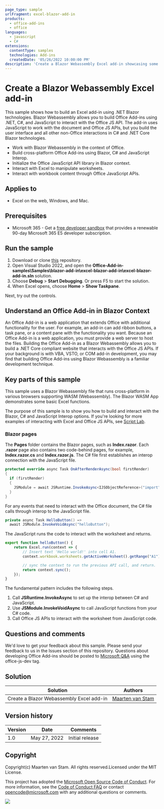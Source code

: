 ```yaml
---
page_type: sample
urlFragment: excel-blazor-add-in
products:
  - office-add-ins
  - office
languages:
  - javascript
  - C#
extensions:
  contentType: samples
  technologies: Add-ins
  createdDate: '05/26/2022 10:00:00 PM'
description: 'Create a Blazor Webassembly Excel add-in showcasing some samples.'
---
```


# Create a Blazor Webassembly Excel add-in

This sample shows how to build an Excel add-in using .NET Blazor technologies. Blazor Webassembly allows you to build Office Add-ins using .NET, C#, and JavaScript to interact with the Office JS API. The add-in uses JavaScript to work with the document and Office JS APIs, but you build the user interface and all other non-Office interactions in C# and .NET Core Blazor technologies.

- Work with Blazor Webassembly in the context of Office.
- Build cross-platform Office Add-ins using Blazor, C# and JavaScript Interop.
- Initialize the Office JavaScript API library in Blazor context.
- Interact with Excel to manipulate worksheets.
- Interact with workbook content through Office JavaScript APIs.

## Applies to

- Excel on the web, Windows, and Mac.

## Prerequisites

- Microsoft 365 - Get a [free developer sandbox](https://developer.microsoft.com/microsoft-365/dev-program#Subscription) that provides a renewable 90-day Microsoft 365 E5 developer subscription.

## Run the sample

1. Download or clone [this](https://github.com/OfficeDev/Office-Add-in-samples) repository.
1. Open Visual Studio 2022, and open the **Office-Add-in-samples\Samples\blazor-add-in\excel-blazor-add-in\excel-blazor-add-in.sln** solution.
1. Choose **Debug** > **Start Debugging**. Or press F5 to start the solution.
1. When Excel opens, choose **Home** > **Show Taskpane**.

Next, try out the controls.

## Understand an Office Add-in in Blazor Context

An Office Add-in is a web application that extends Office with additional functionality for the user. For example, an add-in can add ribbon buttons, a task pane, or a content pane with the functionality you want. Because an Office Add-in is a web application, you must provide a web server to host the files.
Building the Office Add-in as a Blazor Webassembly allows you to build a .NET Core compliant website that interacts with the Office JS APIs. If your background is with VBA, VSTO, or COM add-in development, you may find that building Office Add-ins using Blazor Webassembly is a familiar development technique.

## Key parts of this sample

This sample uses a Blazor Webassembly file that runs cross-platform in various browsers supporting WASM (Webassembly). The Blazor WASM App demonstrates some basic Excel functions.

The purpose of this sample is to show you how to build and interact with the Blazor, C# and JavaScript Interop options. If you're looking for more examples of interacting with Excel and Office JS APIs, see [Script Lab](https://aka.ms/getscriptlab).

### Blazor pages

The **Pages** folder contains the Blazor pages, such as **Index.razor**. Each **.razor** page also contains two code-behind pages, for example, **Index.razor.cs** and **Index.razor.js**. The C# file first establishes an interop connection with the JavaScript file.

```csharp
protected override async Task OnAfterRenderAsync(bool firstRender)
{
  if (firstRender)
  {
    JSModule = await JSRuntime.InvokeAsync<IJSObjectReference>("import", "./Pages/Index.razor.js");
  }
}
```

For any events that need to interact with the Office document, the C# file calls through interop to the JavaScript file.

```csharp
private async Task HelloButton() =>
  await JSModule.InvokeVoidAsync("helloButton");
```

The JavaScript runs the code to interact with the worksheet and returns.

```javascript
export function helloButton() {
    return Excel.run(context => {
        // Insert text 'Hello world!' into cell A1.
        context.workbook.worksheets.getActiveWorksheet().getRange("A1").values = [['Hello world!']];

        // sync the context to run the previous API call, and return.
        return context.sync();
    });
}
```

The fundamental pattern includes the following steps.

1. Call **JSRuntime.InvokeAsync** to set up the interop between C# and JavaScript.
1. Use **JSModule.InvokeVoidAsync** to call JavaScript functions from your C# code.
1. Call Office JS APIs to interact with the worksheet from JavaScript code.

## Questions and comments

We'd love to get your feedback about this sample. Please send your feedback to us in the Issues section of this repository. Questions about developing Office Add-ins should be posted to [Microsoft Q&A](https://docs.microsoft.com/answers/topics/office-js-dev.html) using the office-js-dev tag.

## Solution

Solution | Authors
---------|----------
Create a Blazor Webassembly Excel add-in | [Maarten van Stam](https://mvp.microsoft.com/en-us/PublicProfile/33535)

## Version history

Version  | Date | Comments
---------| -----| --------
1.0  | May 27, 2022 | Initial release

## Copyright

Copyright(c) Maarten van Stam. All rights reserved.Licensed under the MIT License.

This project has adopted the [Microsoft Open Source Code of Conduct](https://opensource.microsoft.com/codeofconduct/). For more information, see the [Code of Conduct FAQ](https://opensource.microsoft.com/codeofconduct/faq/) or contact [opencode@microsoft.com](mailto:opencode@microsoft.com) with any additional questions or comments.

<img src="https://telemetry.sharepointpnp.com/pnp-officeaddins/samples/blazor-add-in/excel-blazor-add-in" />